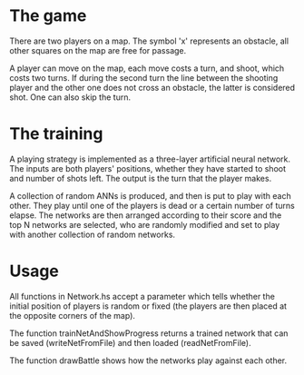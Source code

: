
# The game

There are two players on a map. The symbol 'x' represents an obstacle,
all other squares on the map are free for passage.

A player can move on the map, each move costs a turn, and shoot, which
costs two turns. If during the second turn the line between the
shooting player and the other one does not cross an obstacle, the
latter is considered shot. One can also skip the turn.

# The training

A playing strategy is implemented as a three-layer artificial neural
network. The inputs are both players' positions, whether they have
started to shoot and number of shots left. The output is the turn that
the player makes.

A collection of random ANNs is produced, and then is put to play with
each other. They play until one of the players is dead or a certain
number of turns elapse. The networks are then arranged according to
their score and the top N networks are selected, who are randomly
modified and set to play with another collection of random networks. 

# Usage

All functions in Network.hs accept a parameter which tells whether the
initial position of players is random or fixed (the players are then
placed at the opposite corners of the map).

The function trainNetAndShowProgress returns a trained network that
can be saved (writeNetFromFile) and then loaded (readNetFromFile). 

The function drawBattle shows how the networks play against each
other. 


